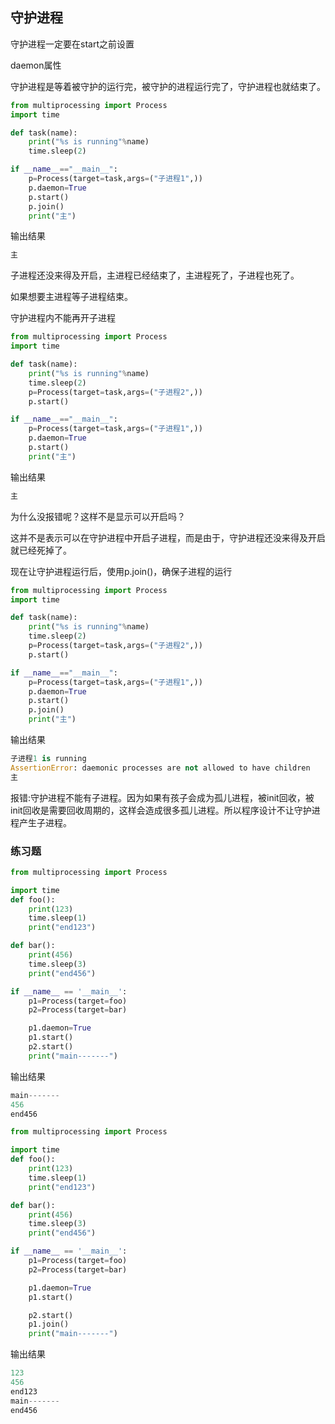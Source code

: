## 守护进程

守护进程一定要在start之前设置

daemon属性

守护进程是等着被守护的运行完，被守护的进程运行完了，守护进程也就结束了。

```python
from multiprocessing import Process
import time

def task(name):
    print("%s is running"%name)
    time.sleep(2)

if __name__=="__main__":
    p=Process(target=task,args=("子进程1",))
    p.daemon=True
    p.start()
    p.join()
    print("主")
```

输出结果

```python
主
```

子进程还没来得及开启，主进程已经结束了，主进程死了，子进程也死了。

如果想要主进程等子进程结束。

守护进程内不能再开子进程

```python
from multiprocessing import Process
import time

def task(name):
    print("%s is running"%name)
    time.sleep(2)
    p=Process(target=task,args=("子进程2",))
    p.start()

if __name__=="__main__":
    p=Process(target=task,args=("子进程1",))
    p.daemon=True
    p.start()
    print("主")
```

输出结果

```python
主
```

为什么没报错呢？这样不是显示可以开启吗？

这并不是表示可以在守护进程中开启子进程，而是由于，守护进程还没来得及开启就已经死掉了。

现在让守护进程运行后，使用p.join()，确保子进程的运行


```python
from multiprocessing import Process
import time

def task(name):
    print("%s is running"%name)
    time.sleep(2)
    p=Process(target=task,args=("子进程2",))
    p.start()

if __name__=="__main__":
    p=Process(target=task,args=("子进程1",))
    p.daemon=True
    p.start()
    p.join()
    print("主")
```

输出结果

```python
子进程1 is running
AssertionError: daemonic processes are not allowed to have children
主
```

报错:守护进程不能有子进程。因为如果有孩子会成为孤儿进程，被init回收，被init回收是需要回收周期的，这样会造成很多孤儿进程。所以程序设计不让守护进程产生子进程。



### 练习题

```python
from multiprocessing import Process

import time
def foo():
    print(123)
    time.sleep(1)
    print("end123")

def bar():
    print(456)
    time.sleep(3)
    print("end456")

if __name__ == '__main__':
    p1=Process(target=foo)
    p2=Process(target=bar)

    p1.daemon=True
    p1.start()
    p2.start()
    print("main-------")
```

输出结果

```python
main-------
456
end456
```



```python
from multiprocessing import Process

import time
def foo():
    print(123)
    time.sleep(1)
    print("end123")

def bar():
    print(456)
    time.sleep(3)
    print("end456")

if __name__ == '__main__':
    p1=Process(target=foo)
    p2=Process(target=bar)

    p1.daemon=True
    p1.start()

    p2.start()
    p1.join()
    print("main-------")
```

输出结果

```python
123
456
end123
main-------
end456
```

